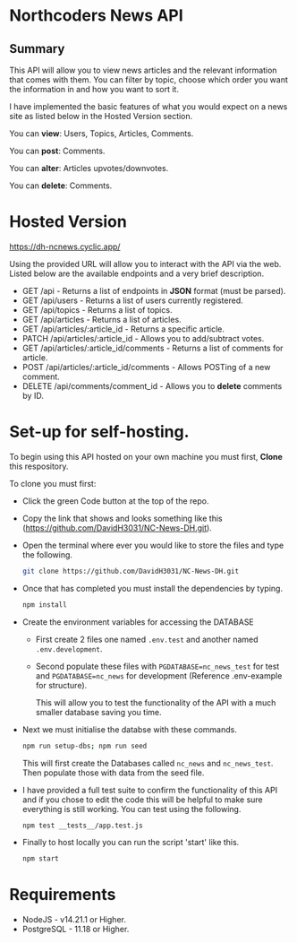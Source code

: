 # Northcoders News API

## Summary

This API will allow you to view news articles and the relevant information that comes with them. You can filter by topic, choose which order you want the information in and how you want to sort it.

I have implemented the basic features of what you would expect on a news site as listed below in the Hosted Version section.

You can **view**: Users, Topics, Articles, Comments.

You can **post**: Comments.

You can **alter**: Articles upvotes/downvotes.

You can **delete**: Comments.

# Hosted Version

<https://dh-ncnews.cyclic.app/>

Using the provided URL will allow you to interact with the API via the web. Listed below are the available endpoints and a very brief description.

- GET /api - Returns a list of endpoints in **JSON** format (must be parsed).
- GET /api/users - Returns a list of users currently registered.
- GET /api/topics - Returns a list of topics.
- GET /api/articles - Returns a list of articles.
- GET /api/articles/:article_id - Returns a specific article.
- PATCH /api/articles/:article_id - Allows you to add/subtract votes.
- GET /api/articles/:article_id/comments - Returns a list of comments for article.
- POST /api/articles/:article_id/comments - Allows POSTing of a new comment.
- DELETE /api/comments/comment_id - Allows you to **delete** comments by ID.

# Set-up for self-hosting.

To begin using this API hosted on your own machine you must first, **Clone** this respository.

To clone you must first:

- Click the green Code button at the top of the repo.
- Copy the link that shows and looks something like this (https://github.com/DavidH3031/NC-News-DH.git).
- Open the terminal where ever you would like to store the files and type the following.

  ```sh
  git clone https://github.com/DavidH3031/NC-News-DH.git
  ```

- Once that has completed you must install the dependencies by typing.
  ```sh
  npm install
  ```
- Create the environment variables for accessing the DATABASE

  - First create 2 files one named `.env.test` and another named `.env.development`.
  - Second populate these files with `PGDATABASE=nc_news_test` for test and `PGDATABASE=nc_news` for development (Reference .env-example for structure).

    This will allow you to test the functionality of the API with a much smaller database saving you time.

- Next we must initialise the databse with these commands.

  ```sh
  npm run setup-dbs; npm run seed
  ```

  This will first create the Databases called `nc_news` and `nc_news_test`. Then populate those with data from the seed file.

- I have provided a full test suite to confirm the functionality of this API and if you chose to edit the code this will be helpful to make sure everything is still working. You can test using the following.

  ```sh
  npm test __tests__/app.test.js
  ```

- Finally to host locally you can run the script 'start' like this.
  ```sh
  npm start
  ```

# Requirements

- NodeJS - v14.21.1 or Higher.
- PostgreSQL - 11.18 or Higher.
